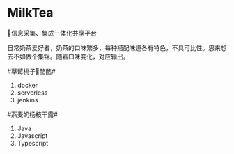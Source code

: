 # MilkTea
🥤信息采集、集成一体化共享平台

日常奶茶爱好者，奶茶的口味繁多，每种搭配味道各有特色，不具可比性。思来想去不如做个集锦。随着口味变化，对应输出。

#草莓桃子🍑酪酪#
<ol>
  <li>docker</li>
  <li>serverless</li>
  <li>jenkins</li>
</ol>

#燕麦奶杨枝干露#
<ol>
  <li>Java</li>
  <li>Javascript</li>
  <li>Typescript</li>
</ol>
